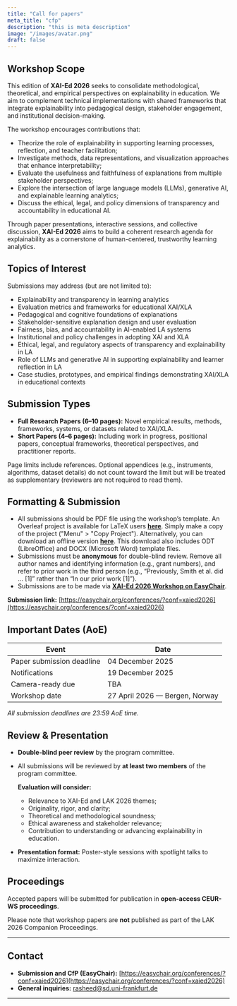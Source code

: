 ```yaml
---
title: "Call for papers"
meta_title: "cfp"
description: "this is meta description"
image: "/images/avatar.png"
draft: false
---
```


## Workshop Scope

This edition of **XAI-Ed 2026** seeks to consolidate methodological, theoretical, and empirical perspectives on explainability in education. We aim to complement technical implementations with shared frameworks that integrate explainability into pedagogical design, stakeholder engagement, and institutional decision-making.

The workshop encourages contributions that:

- Theorize the role of explainability in supporting learning processes, reflection, and teacher facilitation;  
- Investigate methods, data representations, and visualization approaches that enhance interpretability;  
- Evaluate the usefulness and faithfulness of explanations from multiple stakeholder perspectives;  
- Explore the intersection of large language models (LLMs), generative AI, and explainable learning analytics;  
- Discuss the ethical, legal, and policy dimensions of transparency and accountability in educational AI.  

Through paper presentations, interactive sessions, and collective discussion, **XAI-Ed 2026** aims to build a coherent research agenda for explainability as a cornerstone of human-centered, trustworthy learning analytics.



## Topics of Interest

Submissions may address (but are not limited to):

- Explainability and transparency in learning analytics  
- Evaluation metrics and frameworks for educational XAI/XLA  
- Pedagogical and cognitive foundations of explanations  
- Stakeholder-sensitive explanation design and user evaluation  
- Fairness, bias, and accountability in AI-enabled LA systems  
- Institutional and policy challenges in adopting XAI and XLA  
- Ethical, legal, and regulatory aspects of transparency and explainability in LA  
- Role of LLMs and generative AI in supporting explainability and learner reflection in LA  
- Case studies, prototypes, and empirical findings demonstrating XAI/XLA in educational contexts  


## Submission Types

- **Full Research Papers (6–10 pages):** Novel empirical results, methods, frameworks, systems, or datasets related to XAI/XLA.  
- **Short Papers (4–6 pages):** Including work in progress, positional papers, conceptual frameworks, theoretical perspectives, and practitioner reports.  

Page limits include references. Optional appendices (e.g., instruments, algorithms, dataset details) do not count toward the limit but will be treated as supplementary (reviewers are not required to read them).


## Formatting & Submission

- All submissions should be PDF file using the workshop’s template. An Overleaf project is available for LaTeX users <a href="https://www.overleaf.com/read/pzqqksjnzwdh#e538d9" target="_blank">**here**</a>. Simply make a copy of the project ("Menu" > "Copy Project"). Alternatively, you can download an offline version [**here**](/XAIEd2026_template.zip). This download also includes ODT (LibreOffice) and DOCX (Microsoft Word) template files.  
- Submissions must be **anonymous** for double-blind review. Remove all author names and identifying information (e.g., grant numbers), and refer to prior work in the third person (e.g., “Previously, Smith et al. did … [1]” rather than “In our prior work [1]”).  
- Submissions are to be made via [**XAI-Ed 2026 Workshop on EasyChair**](https://easychair.org/conferences/?conf=xaied2026).  

**Submission link:** [https://easychair.org/conferences/?conf=xaied2026](https://easychair.org/conferences/?conf=xaied2026)


## Important Dates (AoE)

| Event | Date |
|-------|------|
| Paper submission deadline | 04 December 2025 |
| Notifications | 19 December 2025 |
| Camera-ready due | TBA |
| Workshop date | 27 April 2026 — Bergen, Norway |

_All submission deadlines are 23:59 AoE time._

## Review & Presentation

- **Double-blind peer review** by the program committee.  
- All submissions will be reviewed by **at least two members** of the program committee.  

  **Evaluation will consider:**
  - Relevance to XAI-Ed and LAK 2026 themes;  
  - Originality, rigor, and clarity;  
  - Theoretical and methodological soundness;  
  - Ethical awareness and stakeholder relevance;  
  - Contribution to understanding or advancing explainability in education.  

- **Presentation format:** Poster-style sessions with spotlight talks to maximize interaction. 


## Proceedings

Accepted papers will be submitted for publication in **open-access CEUR-WS proceedings**.  

Please note that workshop papers are **not** published as part of the LAK 2026 Companion Proceedings.

---

## Contact

- **Submission and CfP (EasyChair):** [https://easychair.org/conferences/?conf=xaied2026](https://easychair.org/conferences/?conf=xaied2026)  
- **General inquiries:** rasheed@sd.uni-frankfurt.de

---
